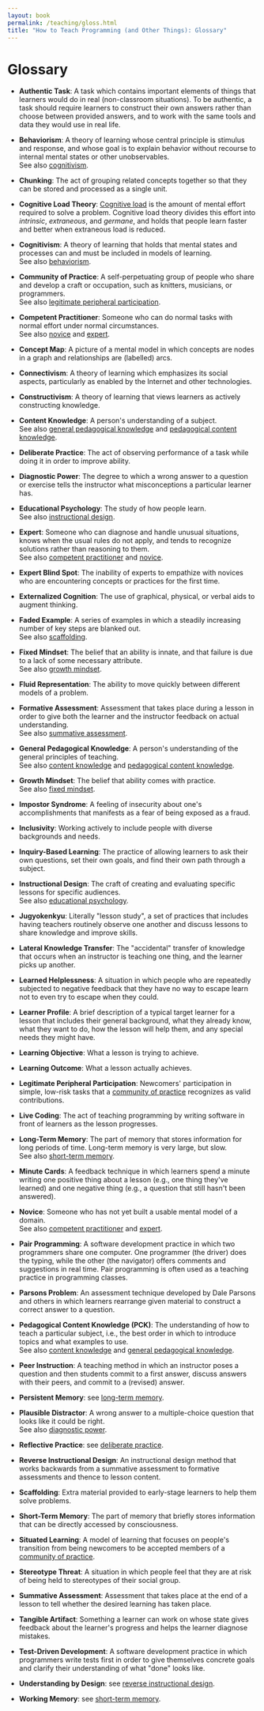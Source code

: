 ```yaml
---
layout: book
permalink: /teaching/gloss.html
title: "How to Teach Programming (and Other Things): Glossary"
---
```


# Glossary

*   **Authentic Task**:
    <a name="authentic-task"></a>
    A task which contains important elements of things that learners would
    do in real (non-classroom situations).  To be authentic, a task should
    require learners to construct their own answers rather than choose
    between provided answers, and to work with the same tools and data
    they would use in real life.

*   **Behaviorism**:
    <a name="behaviorism"></a>
    A theory of learning whose central principle is stimulus and response,
    and whose goal is to explain behavior without recourse to internal
    mental states or other unobservables.
    <br>
    See also [cognitivism](gloss.html#cognitivism).

*   **Chunking**:
    <a name="chunking"></a>
    The act of grouping related concepts together so that they can be
    stored and processed as a single unit.

*   **Cognitive Load Theory**:
    <a name="cognitive-load-theory"></a>
    [Cognitive load][wikipedia-cognitive-load] is the amount of mental
    effort required to solve a problem.  Cognitive load theory divides
    this effort into *intrinsic*, *extraneous*, and *germane*, and holds
    that people learn faster and better when extraneous load is reduced.

*   **Cognitivism**:
    <a name="cognitivism"></a>
    A theory of learning that holds that mental states and processes can
    and must be included in models of learning.
    <br>
    See also [behaviorism](gloss.html#behaviorism).

*   **Community of Practice**:
    <a name="community-of-practice"></a>
    A self-perpetuating group of people who share and develop a craft or
    occupation, such as knitters, musicians, or programmers.
    <br>
    See also [legitimate peripheral
    participation](gloss.html#legitimate-peripheral-participation).

*   **Competent Practitioner**:
    <a name="competent-practitioner"></a>
    Someone who can do normal tasks with normal effort under normal
    circumstances.
    <br>
    See also [novice](gloss.html#novice) and [expert](gloss.html#novice).

*   **Concept Map**:
    <a name="concept-map"></a>
    A picture of a mental model in which concepts are nodes in a graph
    and relationships are (labelled) arcs.

*   **Connectivism**:
    <a name="connectivism"></a>
    A theory of learning which emphasizes its social aspects, particularly
    as enabled by the Internet and other technologies.

*   **Constructivism**:
    <a name="constructivism"></a>
    A theory of learning that views learners as actively constructing
    knowledge.

*   **Content Knowledge**:
    <a name="content-knowledge"></a>
    A person's understanding of a subject.
    <br>
    See also [general pedagogical
    knowledge](gloss.html#general-pedagogical-knowledge) and [pedagogical content
    knowledge](gloss.html#pedagogical-content-knowledge).

*   **Deliberate Practice**:
    <a name="deliberate-practice"></a>
    The act of observing performance of a task while doing it in order to
    improve ability.

*   **Diagnostic Power**:
    <a name="diagnostic-power"></a>
    The degree to which a wrong answer to a question or exercise tells the
    instructor what misconceptions a particular learner has.

*   **Educational Psychology**:
    <a name="educational-psychology"></a>
    The study of how people learn.
    <br>
    See also [instructional design](gloss.html#instructional-design).

*   **Expert**:
    <a name="expert"></a>
    Someone who can diagnose and handle unusual situations, knows when the
    usual rules do not apply, and tends to recognize solutions rather than
    reasoning to them.
    <br>
    See also [competent practitioner](gloss.html#competent-practitioner) and
    [novice](gloss.html#novice).

*   **Expert Blind Spot**:
    <a name="expert-blind-spot"></a>
    The inability of experts to empathize with novices who are
    encountering concepts or practices for the first time.

*   **Externalized Cognition**:
    <a name="externalized-cognition"></a>
    The use of graphical, physical, or verbal aids to augment thinking.

*   **Faded Example**:
    <a name="faded-example"></a>
    A series of examples in which a steadily increasing number of key
    steps are blanked out.
    <br>
    See also [scaffolding](gloss.html#scaffolding).

*   **Fixed Mindset**:
    <a name="fixed-mindset"></a>
    The belief that an ability is innate, and that failure is due to a
    lack of some necessary attribute.
    <br>
    See also [growth mindset](gloss.html#growth-mindset).

*   **Fluid Representation**:
    <a name="fluid-representation"></a>
    The ability to move quickly between different models of a problem.

*   **Formative Assessment**:
    <a name="formative-assessment"></a>
    Assessment that takes place during a lesson in order to give both the
    learner and the instructor feedback on actual understanding.
    <br>
    See also [summative assessment](gloss.html#summative-assessment).

*   **General Pedagogical Knowledge**:
    <a name="general-pedagogical-knowledge"></a>
    A person's understanding of the general principles of teaching.
    <br>
    See also [content knowledge](gloss.html#content-knowledge) and [pedagogical
    content knowledge](gloss.html#pedagogical-content-knowledge).

*   **Growth Mindset**:
    <a name="growth-mindset"></a>
    The belief that ability comes with practice.
    <br>
    See also [fixed mindset](gloss.html#fixed-mindset).

*   **Impostor Syndrome**:
    <a name="impostor-syndrome"></a>
    A feeling of insecurity about one's accomplishments that manifests as
    a fear of being exposed as a fraud.

*   **Inclusivity**:
    <a name="inclusivity"></a>
    Working actively to include people with diverse backgrounds and needs.

*   **Inquiry-Based Learning**:
    <a name="inquiry-based-learning"></a>
    The practice of allowing learners to ask their own questions, set
    their own goals, and find their own path through a subject.

*   **Instructional Design**:
    <a name="instructional-design"></a>
    The craft of creating and evaluating specific lessons for specific
    audiences.
    <br>
    See also [educational psychology](gloss.html#educational-psychology).

*   **Jugyokenkyu**:
    <a name="jugyokenkyu"></a>
    Literally "lesson study", a set of practices that includes having
    teachers routinely observe one another and discuss lessons to share
    knowledge and improve skills.

*   **Lateral Knowledge Transfer**:
    <a name="lateral-knowledge-transfer"></a>
    The "accidental" transfer of knowledge that occurs when an instructor
    is teaching one thing, and the learner picks up another.

*   **Learned Helplessness**:
    <a name="learned-helplessness"></a>
    A situation in which people who are repeatedly subjected to
    negative feedback that they have no way to escape learn not to
    even try to escape when they could.

*   **Learner Profile**:
    <a name="learner-profile"></a>
    A brief description of a typical target learner for a lesson that
    includes their general background, what they already know, what they
    want to do, how the lesson will help them, and any special needs they
    might have.

*   **Learning Objective**:
    <a name="learning-objective"></a>
    What a lesson is trying to achieve.

*   **Learning Outcome**:
    <a name="learning-outcome"></a>
    What a lesson actually achieves.

*   **Legitimate Peripheral Participation**:
    <a name="legitimate-peripheral-participation"></a>
    Newcomers' participation in simple, low-risk tasks that a [community
    of practice](gloss.html#community-of-practice) recognizes as valid
    contributions.

*   **Live Coding**:
    <a name="live-coding"></a>
    The act of teaching programming by writing software in front of
    learners as the lesson progresses.

*   **Long-Term Memory**:
    <a name="long-term-memory"></a>
    The part of memory that stores information for long periods of time.
    Long-term memory is very large, but slow.
    <br>
    See also [short-term memory](gloss.html#short-term-memory).

*   **Minute Cards**:
    <a name="minute-cards"></a>
    A feedback technique in which learners spend a minute writing one
    positive thing about a lesson (e.g., one thing they've learned) and
    one negative thing (e.g., a question that still hasn't been answered).

*   **Novice**:
    <a name="novice"></a>
    Someone who has not yet built a usable mental model of a domain.
    <br>
    See also [competent practitioner](gloss.html#competent-practitioner) and
    [expert](gloss.html#expert).

*   **Pair Programming**:
    <a name="pair-programming"></a>
    A software development practice in which two programmers share one
    computer.  One programmer (the driver) does the typing, while the
    other (the navigator) offers comments and suggestions in real time.
    Pair programming is often used as a teaching practice in programming
    classes.

*   **Parsons Problem**:
    <a name="parsons-problem"></a>
    An assessment technique developed by Dale Parsons and others in which
    learners rearrange given material to construct a correct answer to a
    question.

*   **Pedagogical Content Knowledge (PCK)**:
    <a name="pedagogical-content-knowledge"></a>
    The understanding of how to teach a particular subject, i.e., the best
    order in which to introduce topics and what examples to use.
    <br>
    See also [content knowledge](gloss.html#content-knowledge) and [general
    pedagogical knowledge](gloss.html#general-pedagogical-knowledge).

*   **Peer Instruction**:
    <a name="peer-instruction"></a>
    A teaching method in which an instructor poses a question and then
    students commit to a first answer, discuss answers with their peers,
    and commit to a (revised) answer.

*   **Persistent Memory**:
    <a name="persistent-memory"></a>
    see [long-term memory](gloss.html#long-term-memory).

*   **Plausible Distractor**:
    <a name="plausible-distractor"></a>
    A wrong answer to a multiple-choice question that looks like it could
    be right.
    <br>
    See also [diagnostic power](gloss.html#diagnostic-power).

*   **Reflective Practice**:
    <a name="reflective-practice"></a>
    see [deliberate practice](gloss.html#deliberate-practice).

*   **Reverse Instructional Design**:
    <a name="reverse-instructional-design"></a>
    An instructional design method that works backwards from a summative
    assessment to formative assessments and thence to lesson content.

*   **Scaffolding**:
    <a name="scaffolding"></a>
    Extra material provided to early-stage learners to help them solve problems.

*   **Short-Term Memory**:
    <a name="short-term-memory"></a>
    The part of memory that briefly stores information that can be
    directly accessed by consciousness.

*   **Situated Learning**:
    <a name="situated-learning"></a>
    A model of learning that focuses on people's transition from being
    newcomers to be accepted members of a [community of
    practice](gloss.html#community-of-practice).

*   **Stereotype Threat**:
    <a name="stereotype-threat"></a>
    A situation in which people feel that they are at risk of being held
    to stereotypes of their social group.

*   **Summative Assessment**:
    <a name="summative-assessment"></a>
    Assessment that takes place at the end of a lesson to tell whether the
    desired learning has taken place.

*   **Tangible Artifact**:
    <a name="tangible-artifact"></a>
    Something a learner can work on whose state gives feedback about the
    learner's progress and helps the learner diagnose mistakes.

*   **Test-Driven Development**:
    <a name="test-driven-development"></a>
    A software development practice in which programmers write tests first
    in order to give themselves concrete goals and clarify their
    understanding of what "done" looks like.

*   **Understanding by Design**:
    <a name="understanding-by-design"></a>
    see [reverse instructional design](gloss.html#reverse-instructional-design).

*   **Working Memory**:
    <a name="working-memory"></a>
    see [short-term memory](gloss.html#short-term-memory).

[wikipedia-cognitive-load]: https://en.wikipedia.org/wiki/Cognitive_load
